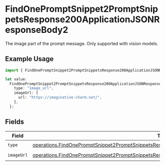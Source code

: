 # FindOnePromptSnippet2PromptSnippetsResponse200ApplicationJSONResponseBody2

The image part of the prompt message. Only supported with vision models.

## Example Usage

```typescript
import { FindOnePromptSnippet2PromptSnippetsResponse200ApplicationJSONResponseBody2 } from "orq-poc-typescript-multi-env-version/models/operations";

let value:
  FindOnePromptSnippet2PromptSnippetsResponse200ApplicationJSONResponseBody2 = {
    type: "image_url",
    imageUrl: {
      url: "https://imaginative-charm.net/",
    },
  };
```

## Fields

| Field                                                                                                                                                                                                                  | Type                                                                                                                                                                                                                   | Required                                                                                                                                                                                                               | Description                                                                                                                                                                                                            |
| ---------------------------------------------------------------------------------------------------------------------------------------------------------------------------------------------------------------------- | ---------------------------------------------------------------------------------------------------------------------------------------------------------------------------------------------------------------------- | ---------------------------------------------------------------------------------------------------------------------------------------------------------------------------------------------------------------------- | ---------------------------------------------------------------------------------------------------------------------------------------------------------------------------------------------------------------------- |
| `type`                                                                                                                                                                                                                 | [operations.FindOnePromptSnippet2PromptSnippetsResponse200ApplicationJSONResponseBody3VersionsType](../../models/operations/findonepromptsnippet2promptsnippetsresponse200applicationjsonresponsebody3versionstype.md) | :heavy_check_mark:                                                                                                                                                                                                     | N/A                                                                                                                                                                                                                    |
| `imageUrl`                                                                                                                                                                                                             | [operations.FindOnePromptSnippet2PromptSnippetsResponse200ApplicationJSONResponseBodyImageUrl](../../models/operations/findonepromptsnippet2promptsnippetsresponse200applicationjsonresponsebodyimageurl.md)           | :heavy_check_mark:                                                                                                                                                                                                     | N/A                                                                                                                                                                                                                    |